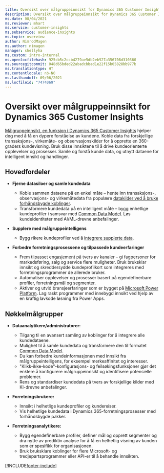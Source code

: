 ```yaml
---
title: Oversikt over målgruppeinnsikt for Dynamics 365 Customer Insights
description: Oversikt over målgruppeinnsikt for Dynamics 365 Customer Insights.
ms.date: 08/04/2021
ms.reviewer: mhart
ms.service: customer-insights
ms.subservice: audience-insights
ms.topic: overview
author: NimrodMagen
ms.author: nimagen
manager: shellyha
ms.custom: intro-internal
ms.openlocfilehash: 925cb5c2ccb4279ae5db2eb927a356708d310360
ms.sourcegitcommit: 048d65bded22abadcbbad1e22f15b05828bb977b
ms.translationtype: HT
ms.contentlocale: nb-NO
ms.lasthandoff: 09/06/2021
ms.locfileid: "7474069"
---
```

# <a name="audience-insights-for-dynamics-365-customer-insights-overview"></a>Oversikt over målgruppeinnsikt for Dynamics 365 Customer Insights

[Målgruppeinnsikt, en funksjon i Dynamics 365 Customer Insights](https://dynamics.microsoft.com/ai/customer-insights/audience-insights-capability/) hjelper deg med å få en dypere forståelse av kundene. Koble data fra forskjellige transaksjons-, virkemåte- og observasjonskilder for å opprette en 360-graders kundevisning. Bruk disse innsiktene til å drive kundeorienterte opplevelser og prosesser. Samle og forstå kunde data, og utnytt dataene for intelligent innsikt og handlinger.

## <a name="main-benefits"></a>Hovedfordeler 

- **Fjerne datasiloer og samle kundedata**

  - Koble sammen dataene på en enkel måte – hente inn transaksjons-, observasjons- og virkemåtedata fra populære [datakilder ved å bruke forhåndsbygde koblinger](data-sources.md).
  - Transformere kundedata på en intelligent måte – bygg enhetlige kundeprofiler i samsvar med [Common Data Model](/common-data-model/). Løs kundeidentiteter med AI/ML-drevne anbefalinger.

- **Supplere med målgruppeintelligens**

  - Bygg rikere kundeprofiler ved å [integrere supplerte data](enrichment-hub.md).  

- **Forbedre forretningsprosessene og tilpassede kundeerfaringer**

  - Frem tilpasset engasjement på tvers av kanaler – gi fagpersoner for markedsføring, salg og service flere muligheter. Bruk bruksklar innsikt og skreddersydde kundeprofilkort som integreres med forretningsprogrammer de allerede bruker.
  - Automatiser opplevelser og prosesser basert på egendefinerbare profiler, forretningsmål og segmenter.
  - Aktiver og utvid bransjeerfaringer som er bygget på [Microsoft Power Platform](https://powerplatform.microsoft.com/). Lag raskt programmer med innebygd innsikt ved hjelp av en kraftig lavkode løsning fra Power Apps.  

## <a name="key-audiences"></a>Nøkkelmålgrupper

- **Dataanalytikere/administratorer:**

  - Tilgang til en avansert samling av koblinger for å integrere alle kundedataene.
  - Mulighet til å samle kundedata og transformere den til formatet [Common Data Model](/common-data-model/).
  - Du kan forbedre kundeinformasjonen med innsikt fra målgruppeintelligens, for eksempel merkeaffinitet og interesser.
  - "Klikk-ikke-kode"-konfigurasjons- og feilsøkingsfunksjoner gjør det enklere å konfigurere målgruppeinnsikt og identifisere potensielle problemer.
  - Rens og standardiser kundedata på tvers av forskjellige kilder med KI-drevne anbefalinger.  

- **Forretningsbrukere:**

  - Innsikt i helhetlige kundeprofiler og kundereiser.
  - Vis helhetlige kundedata i Dynamics 365-forretningsprosesser med forhåndsbygde pakker.

- **Forretningsanalytikere:**

  - Bygg egendefinerbare profiler, definer mål og opprett segmenter og dra nytte av prediktiv analyse for å få en helhetlig visning av kunden som er spesifikk for organisasjonen.  
  - Bruk bruksklare koblinger for flere Microsoft- og tredjepartsprogrammer eller API-er til å behandle innsikten.

[!INCLUDE[footer-include](../includes/footer-banner.md)]